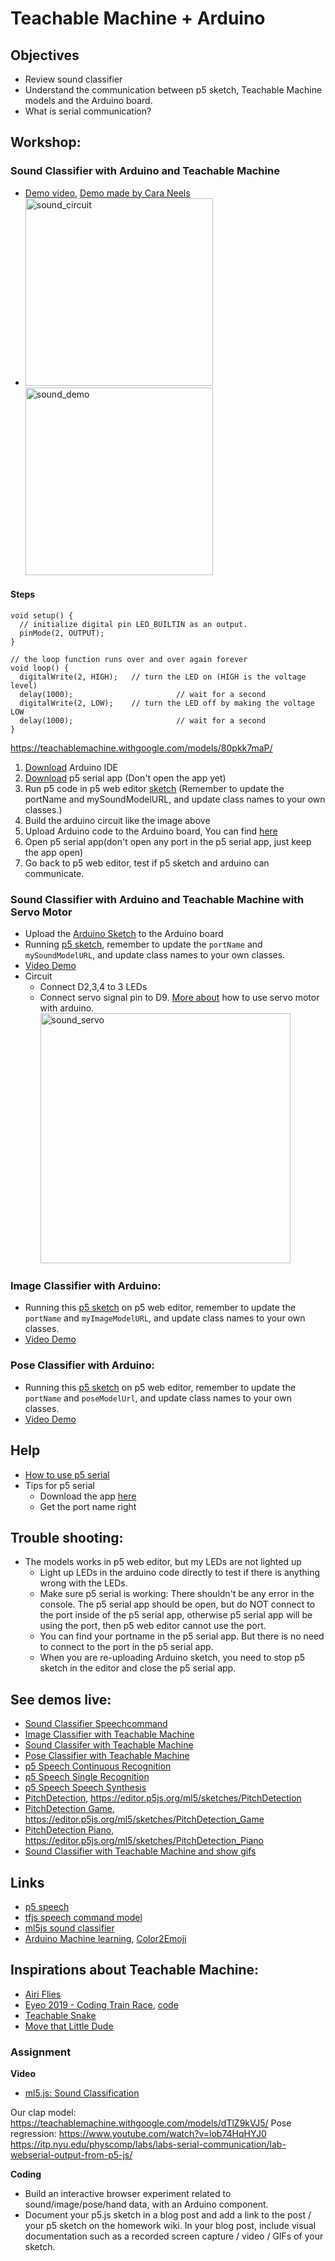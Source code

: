 # Teachable Machine + Arduino

## Objectives

- Review sound classifier
- Understand the communication between p5 sketch, Teachable Machine models and the Arduino board.
- What is serial communication?

## Workshop:

### Sound Classifier with Arduino and Teachable Machine

- [Demo video](https://youtu.be/bmyncxth3_Y), [Demo made by Cara Neels](https://vimeo.com/363431151)
- <img src="https://raw.githubusercontent.com/yining1023/machine-learning-for-the-web/master/week4-soundClassifier/images/sound-circuit.jpeg" alt="sound_circuit" width="300px"><img src="https://github.com/yining1023/machine-learning-for-the-web/blob/main/week4-soundClassifier/images/sound-demo.png?raw=true" alt="sound_demo" width="300px">

#### Steps

```
void setup() {
  // initialize digital pin LED_BUILTIN as an output.
  pinMode(2, OUTPUT);
}

// the loop function runs over and over again forever
void loop() {
  digitalWrite(2, HIGH);   // turn the LED on (HIGH is the voltage level)
  delay(1000);                       // wait for a second
  digitalWrite(2, LOW);    // turn the LED off by making the voltage LOW
  delay(1000);                       // wait for a second
}
```

https://teachablemachine.withgoogle.com/models/80pkk7maP/

1. [Download](https://www.arduino.cc/en/main/software) Arduino IDE
2. [Download](https://github.com/p5-serial/p5.serialcontrol/releases) p5 serial app (Don't open the app yet)
3. Run p5 code in p5 web editor [sketch](https://editor.p5js.org/yining/sketches/eHYnYa5BR) (Remember to update the portName and mySoundModelURL, and update class names to your own classes.)
4. Build the arduino circuit like the image above
5. Upload Arduino code to the Arduino board, You can find [here](https://github.com/yining1023/machine-learning-for-the-web/tree/master/week4-soundClassifier/teachableMachineArduino-sound/arduino_code)
6. Open p5 serial app(don't open any port in the p5 serial app, just keep the app open)
7. Go back to p5 web editor, test if p5 sketch and arduino can communicate.

### Sound Classifier with Arduino and Teachable Machine with Servo Motor

- Upload the [Arduino Sketch](https://github.com/yining1023/Machine-Learning-for-Physical-Computing/tree/master/Examples/TeachableMachineArduino/SoundClassifier_with_Servo/SoundClassifier_Servo) to the Arduino board
- Running [p5 sketch](https://editor.p5js.org/yining/sketches/q8JEPDwK7), remember to update the `portName` and `mySoundModelURL`, and update class names to your own classes.
- [Video Demo](https://youtu.be/RnStPxTfEnU)
- Circuit
  - Connect D2,3,4 to 3 LEDs
  - Connect servo signal pin to D9. [More about](https://github.com/yining1023/Machine-Learning-for-Physical-Computing/tree/master/Examples/ServoMotor) how to use servo motor with arduino.
    <img src="https://raw.githubusercontent.com/yining1023/Machine-Learning-for-Physical-Computing/master/images/sound_servo.jpg" alt="sound_servo" width="400px">

### Image Classifier with Arduino:

- Running this [p5 sketch](https://editor.p5js.org/yining/sketches/Ob8Zkf_FZ) on p5 web editor, remember to update the `portName` and `myImageModelURL`, and update class names to your own classes.
- [Video Demo](https://youtu.be/ZGafimlnLw8)

### Pose Classifier with Arduino:

- Running this [p5 sketch](https://editor.p5js.org/p52/sketches/GIYEO8zY0) on p5 web editor, remember to update the `portName` and `poseModelUrl`, and update class names to your own classes.
- [Video Demo](https://youtu.be/2E0LpbdPjMs)

## Help

- [How to use p5 serial](https://itp.nyu.edu/physcomp/labs/labs-serial-communication/lab-serial-input-to-the-p5-js-ide/)
- Tips for p5 serial
  - Download the app [here](https://github.com/p5-serial/p5.serialcontrol/releases/tag/0.1.1)
  - Get the port name right

## Trouble shooting:

- The models works in p5 web editor, but my LEDs are not lighted up
  - Light up LEDs in the arduino code directly to test if there is anything wrong with the LEDs.
  - Make sure p5 serial is working: There shouldn't be any error in the console. The p5 serial app should be open, but do NOT connect to the port inside of the p5 serial app, otherwise p5 serial app will be using the port, then p5 web editor cannot use the port.
  - You can find your portname in the p5 serial app. But there is no need to connect to the port in the p5 serial app.
  - When you are re-uploading Arduino sketch, you need to stop p5 sketch in the editor and close the p5 serial app.

## See demos live:

- [Sound Classifier Speechcommand](https://yining1023.github.io/machine-learning-for-the-web/week4-soundClassifier/SoundClassification_speechcommand)
- [Image Classifier with Teachable Machine](https://yining1023.github.io/machine-learning-for-the-web/week4-soundClassifier/teachableMachineImage/)
- [Sound Classifer with Teachable Machine](https://yining1023.github.io/machine-learning-for-the-web/week4-soundClassifier/teachableMachineSound/)
- [Pose Classifier with Teachable Machine](https://yining1023.github.io/machine-learning-for-the-web/week4-soundClassifier/teachableMachinePoses/)
- [p5 Speech Continuous Recognition](https://yining1023.github.io/machine-learning-for-the-web/week4-soundClassifier/p5Speech/Continuous-Recognition)
- [p5 Speech Single Recognition](https://yining1023.github.io/machine-learning-for-the-web/week4-soundClassifier/p5Speech/Simple-Recignition)
- [p5 Speech Speech Synthesis](https://yining1023.github.io/machine-learning-for-the-web/week4-soundClassifier/p5Speech/Speech-Synthesis)
- [PitchDetection](https://yining1023.github.io/machine-learning-for-the-web/week4-soundClassifier/PitchDetection/PitchDetection), https://editor.p5js.org/ml5/sketches/PitchDetection
- [PitchDetection Game](https://yining1023.github.io/machine-learning-for-the-web/week4-soundClassifier/PitchDetection/PitchDetection_Game), https://editor.p5js.org/ml5/sketches/PitchDetection_Game
- [PitchDetection Piano](https://yining1023.github.io/machine-learning-for-the-web/week4-soundClassifier/PitchDetection/PitchDetection_Piano), https://editor.p5js.org/ml5/sketches/PitchDetection_Piano
- [Sound Classifier with Teachable Machine and show gifs](https://editor.p5js.org/yining/sketches/GW1SiSm0W)

## Links

- [p5 speech](https://idmnyu.github.io/p5.js-speech/)
- [tfjs speech command model](https://github.com/tensorflow/tfjs-models/tree/master/speech-commands)
- [ml5js sound classifier](https://learn.ml5js.org/#/reference/sound-classifier)
- [Arduino Machine learning](https://blog.arduino.cc/2019/10/15/get-started-with-machine-learning-on-arduino/), [Color2Emoji](https://blog.arduino.cc/2019/11/07/fruit-identification-using-arduino-and-tensorflow/)

## Inspirations about Teachable Machine:

- [Airi Flies](https://www.yonaymoris.me/projects/airiflies)
- [Eyeo 2019 - Coding Train Race](https://vimeo.com/354276216), [code](https://github.com/CodingTrain/Eyeo-Festival-2019)
- [Teachable Snake](https://experiments.withgoogle.com/teachable-snake)
- [Move that Little Dude](https://dylandawkinsblog.wordpress.com/2019/05/08/machine-learning-for-web-final/)

### Assignment
**Video**
- [ml5.js: Sound Classification](https://www.youtube.com/watch?v=cO4UP2dX944)

Our clap model: https://teachablemachine.withgoogle.com/models/dTlZ9kVJ5/
Pose regression: https://www.youtube.com/watch?v=lob74HqHYJ0
https://itp.nyu.edu/physcomp/labs/labs-serial-communication/lab-webserial-output-from-p5-js/

**Coding**
- Build an interactive browser experiment related to sound/image/pose/hand data, with an Arduino component.
- Document your p5.js sketch in a blog post and add a link to the post / your p5 sketch on the homework wiki. In your blog post, include visual documentation such as a recorded screen capture / video / GIFs of your sketch.
